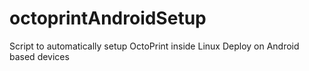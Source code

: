 # octoprintAndroidSetup
Script to automatically setup OctoPrint inside Linux Deploy on Android based devices
